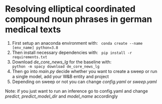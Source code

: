 # Resolving elliptical coordinated compound noun phrases in german medical texts

1. First setup an anaconda environment with: <code> conda create --name [env_name] python=3.8 </code>
2. Then install necessary dependencies with: <code> pip install -r requirements.txt </code>
3. Download _de_core_news_lg_ for the baseline with: <code> python -m spacy download de_core_news_lg </code>
4. Then go into _main.py_ decide whether you want to create a sweep or run a single model, add your W&B entity and project
5. Depending on sweep or not you can change _config.yaml_ or _sweep.yaml_

Note: if you just want to run an inference go to config.yaml and change _predict_, _predict_model_dir_ and _model_name_ accordingly


